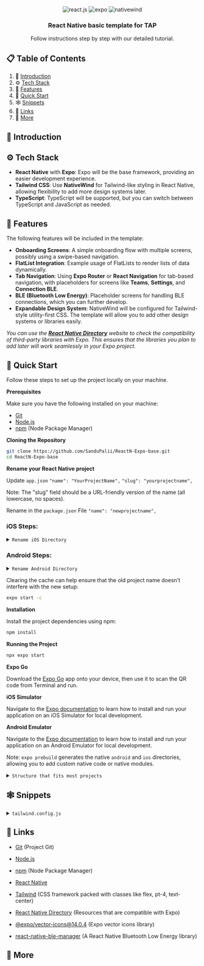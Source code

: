 <div align="center">

  <div>
    <img src="https://img.shields.io/badge/-React_Native-black?style=for-the-badge&logoColor=white&logo=react&color=61DAFB" alt="react.js" />
    <img src="https://img.shields.io/badge/-expo-black?style=for-the-badge&logoColor=white&logo=expo&color=FD366E" alt="expo" />
    <img src="https://img.shields.io/badge/NativeWind-black?style=for-the-badge&logoColor=white&logo=tailwindcss&color=06B6D4" alt="nativewind" />
  </div>

  <h3 align="center">React Native basic template for TAP</h3>

   <div align="center">
     Follow instructions step by step with our detailed tutorial.
    </div>
</div>

## 📋 <a name="table">Table of Contents</a>

1. 🤖 [Introduction](#introduction)
2. ⚙️ [Tech Stack](#tech-stack)
3. 🔋 [Features](#features)
4. 🤸 [Quick Start](#quick-start)
5. 🕸️ [Snippets](#snippets)
6. 🔗 [Links](#links)
7. 🚀 [More](#more)

## <a name="introduction">🤖 Introduction</a>

## <a name="tech-stack">⚙️ Tech Stack</a>

- **React Native** with **Expo**: Expo will be the base framework, providing an easier development experience.
- **Tailwind CSS**: Use **NativeWind** for Tailwind-like styling in React Native, allowing flexibility to add more design systems later.
- **TypeScript**: TypeScript will be supported, but you can switch between TypeScript and JavaScript as needed.

## <a name="features">🔋 Features</a>

The following features will be included in the template:

- **Onboarding Screens**: A simple onboarding flow with multiple screens, possibly using a swipe-based navigation.
- **FlatList Integration**: Example usage of FlatLists to render lists of data dynamically.
- **Tab Navigation**: Using **Expo Router** or **React Navigation** for tab-based navigation, with placeholders for screens like **Teams**, **Settings**, and **Connection BLE**.
- **BLE (Bluetooth Low Energy)**: Placeholder screens for handling BLE connections, which you can further develop.
- **Expandable Design System**: NativeWind will be configured for Tailwind-style utility-first CSS. The template will allow you to add other design systems or libraries easily.

_You can use the [**React Native Directory**](https://reactnative.directory/) website to check the compatibility of third-party libraries with Expo. This ensures that the libraries you plan to add later will work seamlessly in your Expo project._

## <a name="quick-start">🤸 Quick Start</a>

Follow these steps to set up the project locally on your machine.

**Prerequisites**

Make sure you have the following installed on your machine:

- [Git](https://git-scm.com/)
- [Node.js](https://nodejs.org/en)
- [npm](https://www.npmjs.com/) (Node Package Manager)

**Cloning the Repository**

```bash
git clone https://github.com/SanduPalii/ReactN-Expo-base.git
cd ReactN-Expo-base
```

**Rename your React Native project**

Update `app.json`
`"name": "YourProjectName",`
`"slug": "yourprojectname",`

Note: The "slug" field should be a URL-friendly version of the name (all lowercase, no spaces).

Rename in the `package.json` File
`"name": "newprojectname",`

### iOS Steps:

<details>
<summary><code>Rename iOS Directory </code></summary>

1. **Open the iOS Project in Xcode**:
   - Navigate to the `ios/` directory.
   - Open the `.xcworkspace` file (or `.xcodeproj` if no `.xcworkspace` is available) in Xcode.
2. **Rename the iOS Project in Xcode**:
   - In Xcode, click on the project name in the left sidebar.
   - Right-click the project and select "Rename". Enter the new name.
3. **Update Bundle Identifier**:
   - In Xcode, select the project in the left sidebar and go to the **General** tab.
   - Update the **Bundle Identifier** to reflect your new project name. For example, `com.yourname.newprojectname`.
4. **Rename iOS Directory**:
   - In your project folder, manually rename the `ios/MyOldProject` folder to `ios/NewProjectName`.
5. **Update `Info.plist`**:
   - In Xcode, select the `Info.plist` file under the `ios/NewProjectName` directory.
   - Update the `CFBundleName` field to your new project name.
   </details>

### Android Steps:

<details>
<summary><code>Rename Android Directory </code></summary>

1. **Update `android/app/build.gradle`**:
   - Open `android/app/build.gradle`.
   - Update the `applicationId` to match your new package name (e.g., `com.yourname.newprojectname`).
2. **Rename the Package in the Manifest**:
   - Open `android/app/src/main/AndroidManifest.xml`.
   - Update the `package` attribute to your new package name (e.g., `com.yourname.newprojectname`).
3. **Rename the Java Package**:

   - Navigate to `android/app/src/main/java/com/yourname/oldprojectname/`.
   - Rename the folder to `newprojectname`.
   - Open each Java file (e.g., `MainActivity.java`) and update the package name at the top of each file:

   ```java
   package com.yourname.newprojectname;
   ```

4. **Update `strings.xml`**:

   - Open `android/app/src/main/res/values/strings.xml`.
   - Update the `app_name` field to the new project name:

   ```xml
   <string name="app_name">NewProjectName</string>
   ```

5. **Clean and Rebuild the Project**:

   - Run the following commands to clean and rebuild the Android project:

   ```bash
   cd android
   ./gradlew clean
   ```

   </details>

Clearing the cache can help ensure that the old project name doesn’t interfere with the new setup:

```bash
expo start -c
```

**Installation**

Install the project dependencies using npm:

```bash
npm install
```

**Running the Project**

```bash
npx expo start
```

**Expo Go**

Download the [Expo Go](https://expo.dev/go) app onto your device, then use it to scan the QR code from Terminal and run.

**iOS Simulator**

Navigate to the [Expo documentation](https://docs.expo.dev/workflow/ios-simulator/) to learn how to install and run your application on an iOS Simulator for local development.

**Android Emulator**

Navigate to the [Expo documentation](https://docs.expo.dev/workflow/android-studio-emulator/) to learn how to install and run your application on an Android Emulator for local development.

Note: `expo prebuild` generates the native `android` and `ios` directories, allowing you to add custom native code or native modules.

<details>
<summary><code>Structure that fits most projects</code></summary>

```
my-app/
├── android/                # Native Android project files
│   ├── app/
│   │   ├── src/
│   │   │   ├── main/
│   │   │   │   ├── AndroidManifest.xml
│   │   │   │   └── java/
│   │   │   │       └── com/
│   │   │   │           └── myapp/
│   │   │   │               └── MainActivity.java
│   │   │   └── debug/
│   │   │   └── release/
│   │   ├── build.gradle
│   │   └── proguard-rules.pro
│   ├── build.gradle
│   ├── gradle.properties
│   ├── gradlew
│   ├── gradlew.bat
│   ├── settings.gradle
│   └── gradle/             # Gradle wrapper files
│       └── wrapper/
│           ├── gradle-wrapper.jar
│           └── gradle-wrapper.properties
├── ios/                    # Native iOS project files
│   ├── MyApp/
│   │   ├── AppDelegate.h
│   │   ├── AppDelegate.m
│   │   ├── Info.plist
│   │   ├── main.m
│   │   └── Assets.xcassets
│   ├── MyApp.xcodeproj/    # Xcode project files
│   │   ├── project.pbxproj
│   │   └── xcshareddata/
│   ├── MyApp.xcworkspace/  # Xcode workspace files
│   └── Podfile             # CocoaPods dependencies
├── assets/                 # Images, fonts, etc.
├── components/             # Reusable components
├── screens/                # App screens
├── services/               # BLE and other services
├── navigation/             # Navigation configuration
├── types/                  # TypeScript types
├── App.tsx                 # Entry point of the app
├── app.json                # Expo configuration
├── package.json            # Project dependencies
├── tsconfig.json           # TypeScript configuration
├── .eslintrc.js            # ESLint configuration
├── .prettierrc             # Prettier configuration
├── babel.config.js         # Babel configuration
├── metro.config.js         # Metro bundler configuration
├── tailwind.config.js      # Tailwind configuration
└── node_modules/           # Project dependencies

```

</details>

## <a name="snippets">🕸️ Snippets</a>

<details>
<summary><code>tailwind.config.js</code></summary>

```javascript
/** @type {import('tailwindcss').Config} */
module.exports = {
  content: ['./app/**/*.{js,ts,tsx}', './components/**/*.{js,ts,tsx}'],

  presets: [require('nativewind/preset')],
  theme: {
    extend: {},
  },
  plugins: [],
};
```

</details>

## <a name="links">🔗 Links</a>

- [Git](https://github.com/SanduPalii/ReactN-Expo-base) (Project Git)
- [Node.js](https://nodejs.org/en)
- [npm](https://www.npmjs.com/) (Node Package Manager)
- [React Native](https://reactnative.dev/)
- [Tailwind](https://tailwindcss.com/) (CSS framework packed with classes like flex, pt-4, text-center)

- [React Native Directory](https://reactnative.directory/) (Resources that are compatible with Expo)
- [@expo/vector-icons@14.0.4](https://icons.expo.fyi/Index) (Expo vector icons library)
- [react-native-ble-manager](https://github.com/innoveit/react-native-ble-manager) (A React Native Bluetooth Low Energy library)

## <a name="more">🚀 More</a>
